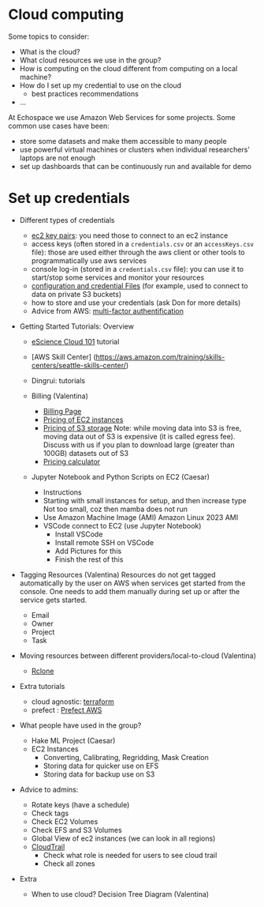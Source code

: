 # Cloud computing

Some topics to consider:
- What is the cloud?
- What cloud resources we use in the group?
- How is computing on the cloud different from computing on a local machine?
- How do I set up my credential to use on the cloud
    - best practices recommendations
- ...

  
At Echospace we use Amazon Web Services for some projects. Some common use cases have been:

* store some datasets and make them accessible to many people
* use powerful virtual machines or clusters when individual researchers' laptops are not enough
* set up dashboards that can be continuously run and available for demo
  


# Set up credentials 


* Different types of credentials 
   - [ec2 key pairs](
https://docs.aws.amazon.com/AWSEC2/latest/UserGuide/ec2-key-pairs.html): you need those to connect to an ec2 instance
   - access keys (often stored in a `credentials.csv` or an `accessKeys.csv` file): those are used either through the aws client or other tools to programmatically use aws services
   - console log-in (stored in a `credentials.csv` file): you can use it to start/stop some services and monitor your resources 
   - [configuration and credential Files](https://docs.aws.amazon.com/cli/latest/userguide/cli-configure-files.html) (for example, used to connect to data on private S3 buckets)
   - how to store and use your credentials (ask Don for more details)
   - Advice from AWS: [multi-factor authentification](https://docs.aws.amazon.com/IAM/latest/UserGuide/id_credentials_mfa_enable.html)
 
* Getting Started Tutorials: Overview
    - [eScience Cloud 101](https://cloudmaven.github.io/documentation/aws_overview.html) tutorial 
    - [AWS Skill Center] (https://aws.amazon.com/training/skills-centers/seattle-skills-center/) 
    - Dingrui: tutorials
    - Billing (Valentina)
        - [Billing Page](https://us-east-1.console.aws.amazon.com/billing/home?region=us-west-2#/bills)
        - [Pricing of EC2 instances](https://aws.amazon.com/ec2/pricing/on-demand/)
        - [Pricing of S3 storage](https://aws.amazon.com/s3/pricing/) Note: while moving data into S3 is free, moving data out of S3 is expensive (it is called egress fee). Discuss with us if you plan to download large (greater than 100GB) datasets out of S3
        - [Pricing calculator](https://calculator.aws/#/)
          
    - Jupyter Notebook and Python Scripts on EC2 (Caesar)
        - Instructions 
        - Starting with small instances for setup, and then increase type
Not too small, coz then mamba does not run 
        - Use Amazon Machine Image (AMI) Amazon Linux 2023 AMI
        - VSCode connect to EC2 (use Jupyter Notebook)
            - Install VSCode
            - Install remote SSH on VSCode
            - Add Pictures for this
            - Finish the rest of this
         
* Tagging Resources (Valentina)
      Resources do not get tagged automatically by the user on AWS when services get started from the console. One needs to add them manually during set up or after the service gets started.
    - Email
    - Owner
    - Project 
    - Task 

* Moving resources between different providers/local-to-cloud (Valentina)
    - [Rclone](https://rclone.org/)

* Extra tutorials
    - cloud agnostic: [terraform](https://www.terraform.io/)
    - prefect : [Prefect AWS](https://prefecthq.github.io/prefect-aws/)

* What people have used in the group?
    - Hake ML Project (Caesar)
    - EC2 Instances
        - Converting, Calibrating, Regridding, Mask Creation
        - Storing data for quicker use on EFS
        - Storing data for backup use on S3

* Advice to admins:
    - Rotate keys (have a schedule)
    - Check tags
    - Check EC2 Volumes
    - Check EFS and S3 Volumes
    - Global View of ec2 instances (we can look in all regions)
    - [CloudTrail](https://us-west-2.console.aws.amazon.com/cloudtrail/home?region=us-west-2#/events?ReadOnly=false)
        - Check what role is needed for users to see cloud trail
        - Check all zones


* Extra
    - When to use cloud? Decision Tree Diagram (Valentina)
 
